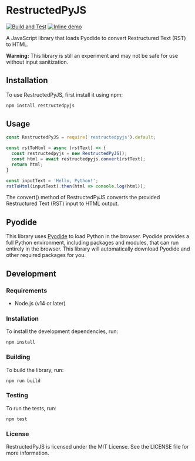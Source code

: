 # RestructedPyJS

[![Build and Test](https://github.com/tylfin/restructedpyjs/actions/workflows/build-and-test.yml/badge.svg)](https://github.com/tylfin/restructedpyjs/actions/workflows/build-and-test.yml) [![Inline demo](https://img.shields.io/badge/Try_it_out-demo-informational)](https://forcepushrevert.com/restructedpyjs/)

A JavaScript library that loads Pyodide to convert Restructured Text (RST) to HTML.

**Warning:** This library is still an experiment and may not be safe for use without input sanitization.

## Installation

To use RestructedPyJS, first install it using npm:

```bash
npm install restructedpyjs
```

## Usage

```js
const RestructedPyJS = require('restructedpyjs').default;

const rstToHtml = async (rstText) => {
  const restructedpyjs = new RestructedPyJS();
  const html = await restructedpyjs.convert(rstText);
  return html;
}

const inputText = 'Hello, Python!';
rstToHtml(inputText).then(html => console.log(html));
```

The convert() method of RestructedPyJS converts the provided Restructured Text (RST) input to HTML output.

## Pyodide

This library uses [Pyodide](https://github.com/pyodide/pyodide) to load Python in the browser. Pyodide provides a full Python environment, including packages and modules, that can run entirely in the browser. This library will automatically download Pyodide and other required packages for you.

## Development

### Requirements

- Node.js (v14 or later)

### Installation

To install the development dependencies, run:

```
npm install
```

### Building

To build the library, run:

```
npm run build
```

### Testing

To run the tests, run:

```
npm test
```

### License

RestructedPyJS is licensed under the MIT License. See the LICENSE file for more information.
